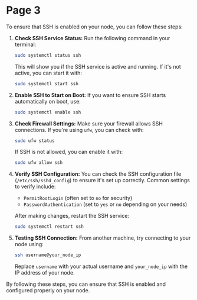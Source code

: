 # Page 3

To ensure that SSH is enabled on your node, you can follow these steps:

1.  **Check SSH Service Status:** Run the following command in your terminal:

    ```bash
    sudo systemctl status ssh
    ```

    This will show you if the SSH service is active and running. If it's not active, you can start it with:

    ```bash
    sudo systemctl start ssh
    ```
2.  **Enable SSH to Start on Boot:** If you want to ensure SSH starts automatically on boot, use:

    ```bash
    sudo systemctl enable ssh
    ```
3.  **Check Firewall Settings:** Make sure your firewall allows SSH connections. If you're using `ufw`, you can check with:

    ```bash
    sudo ufw status
    ```

    If SSH is not allowed, you can enable it with:

    ```bash
    sudo ufw allow ssh
    ```
4.  **Verify SSH Configuration:** You can check the SSH configuration file (`/etc/ssh/sshd_config`) to ensure it's set up correctly. Common settings to verify include:

    * `PermitRootLogin` (often set to `no` for security)
    * `PasswordAuthentication` (set to `yes` or `no` depending on your needs)

    After making changes, restart the SSH service:

    ```bash
    sudo systemctl restart ssh
    ```
5.  **Testing SSH Connection:** From another machine, try connecting to your node using:

    ```bash
    ssh username@your_node_ip
    ```

    Replace `username` with your actual username and `your_node_ip` with the IP address of your node.

By following these steps, you can ensure that SSH is enabled and configured properly on your node.

